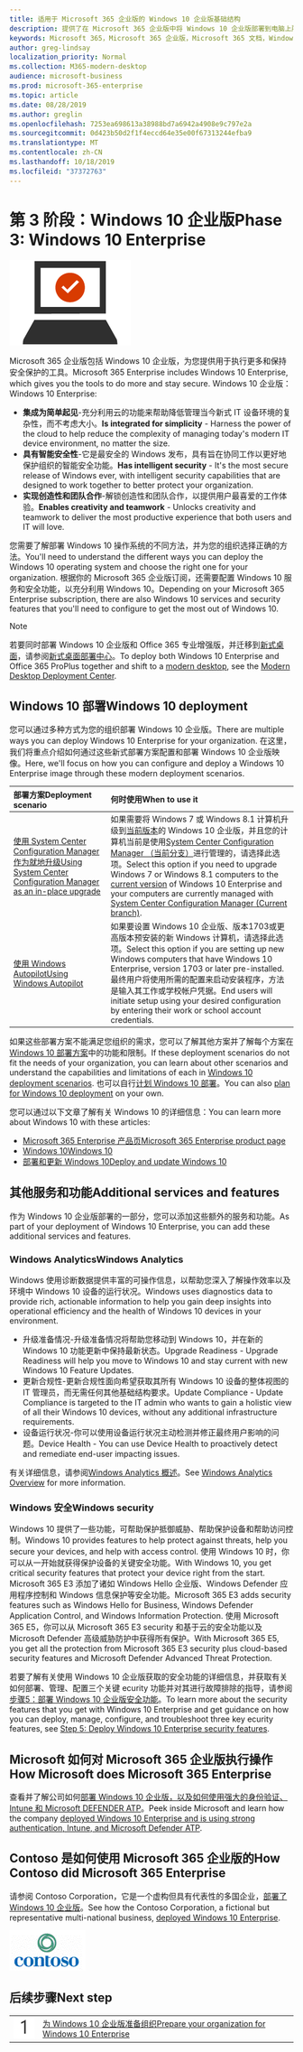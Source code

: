 ```yaml
---
title: 适用于 Microsoft 365 企业版的 Windows 10 企业版基础结构
description: 提供了在 Microsoft 365 企业版中将 Windows 10 企业版部署到电脑上所需步骤的高级别指南。
keywords: Microsoft 365，Microsoft 365 企业版，Microsoft 365 文档，Windows 10 企业版，部署
author: greg-lindsay
localization_priority: Normal
ms.collection: M365-modern-desktop
audience: microsoft-business
ms.prod: microsoft-365-enterprise
ms.topic: article
ms.date: 08/28/2019
ms.author: greglin
ms.openlocfilehash: 7253ea698613a38988bd7a6942a4908e9c797e2a
ms.sourcegitcommit: 0d423b50d2f1f4eccd64e35e00f67313244efba9
ms.translationtype: MT
ms.contentlocale: zh-CN
ms.lasthandoff: 10/18/2019
ms.locfileid: "37372763"
---
```

# <a name="phase-3-windows-10-enterprise"></a><span data-ttu-id="09bb8-104">第 3 阶段：Windows 10 企业版</span><span class="sxs-lookup"><span data-stu-id="09bb8-104">Phase 3: Windows 10 Enterprise</span></span>

![第 3 阶段：Windows 10 企业版](./media/deploy-foundation-infrastructure/win10enterprise_icon.png)

<span data-ttu-id="09bb8-106">Microsoft 365 企业版包括 Windows 10 企业版，为您提供用于执行更多和保持安全保护的工具。</span><span class="sxs-lookup"><span data-stu-id="09bb8-106">Microsoft 365 Enterprise includes Windows 10 Enterprise, which gives you the tools to do more and stay secure.</span></span> <span data-ttu-id="09bb8-107">Windows 10 企业版：</span><span class="sxs-lookup"><span data-stu-id="09bb8-107">Windows 10 Enterprise:</span></span>

- <span data-ttu-id="09bb8-108">**集成为简单起见**-充分利用云的功能来帮助降低管理当今新式 IT 设备环境的复杂性，而不考虑大小。</span><span class="sxs-lookup"><span data-stu-id="09bb8-108">**Is integrated for simplicity** - Harness the power of the cloud to help reduce the complexity of managing today's modern IT device environment, no matter the size.</span></span>
- <span data-ttu-id="09bb8-109">**具有智能安全性**-它是最安全的 Windows 发布，具有旨在协同工作以更好地保护组织的智能安全功能。</span><span class="sxs-lookup"><span data-stu-id="09bb8-109">**Has intelligent security** - It's the most secure release of Windows ever, with intelligent security capabilities that are designed to work together to better protect your organization.</span></span>
- <span data-ttu-id="09bb8-110">**实现创造性和团队合作**-解锁创造性和团队合作，以提供用户最喜爱的工作体验。</span><span class="sxs-lookup"><span data-stu-id="09bb8-110">**Enables creativity and teamwork** - Unlocks creativity and teamwork to deliver the most productive experience that both users and IT will love.</span></span>

<span data-ttu-id="09bb8-111">您需要了解部署 Windows 10 操作系统的不同方法，并为您的组织选择正确的方法。</span><span class="sxs-lookup"><span data-stu-id="09bb8-111">You'll need to understand the different ways you can deploy the Windows 10 operating system and choose the right one for your organization.</span></span> <span data-ttu-id="09bb8-112">根据你的 Microsoft 365 企业版订阅，还需要配置 Windows 10 服务和安全功能，以充分利用 Windows 10。</span><span class="sxs-lookup"><span data-stu-id="09bb8-112">Depending on your Microsoft 365 Enterprise subscription, there are also Windows 10 services and security features that you'll need to configure to get the most out of Windows 10.</span></span>

>[!Note]
><span data-ttu-id="09bb8-113">若要同时部署 Windows 10 企业版和 Office 365 专业增强版，并迁移到[新式桌面](https://www.microsoft.com/microsoft-365/modern-desktop)，请参阅[新式桌面部署中心](http://aka.ms/howtoshift)。</span><span class="sxs-lookup"><span data-stu-id="09bb8-113">To deploy both Windows 10 Enterprise and Office 365 ProPlus together and shift to a [modern desktop](https://www.microsoft.com/microsoft-365/modern-desktop), see the [Modern Desktop Deployment Center](http://aka.ms/howtoshift).</span></span>
>

## <a name="windows-10-deployment"></a><span data-ttu-id="09bb8-114">Windows 10 部署</span><span class="sxs-lookup"><span data-stu-id="09bb8-114">Windows 10 deployment</span></span>

<span data-ttu-id="09bb8-115">您可以通过多种方式为您的组织部署 Windows 10 企业版。</span><span class="sxs-lookup"><span data-stu-id="09bb8-115">There are multiple ways you can deploy Windows 10 Enterprise for your organization.</span></span> <span data-ttu-id="09bb8-116">在这里，我们将重点介绍如何通过这些新式部署方案配置和部署 Windows 10 企业版映像。</span><span class="sxs-lookup"><span data-stu-id="09bb8-116">Here, we'll focus on how you can configure and deploy a Windows 10 Enterprise image through these modern deployment scenarios.</span></span>

| <span data-ttu-id="09bb8-117">部署方案</span><span class="sxs-lookup"><span data-stu-id="09bb8-117">Deployment scenario</span></span> | <span data-ttu-id="09bb8-118">何时使用</span><span class="sxs-lookup"><span data-stu-id="09bb8-118">When to use it</span></span> |
|:--- |:--- |
| [<span data-ttu-id="09bb8-119">使用 System Center Configuration Manager 作为就地升级</span><span class="sxs-lookup"><span data-stu-id="09bb8-119">Using System Center Configuration Manager as an in-place upgrade</span></span>](windows10-deploy-inplaceupgrade.md) | <span data-ttu-id="09bb8-120">如果需要将 Windows 7 或 Windows 8.1 计算机升级到<a href="https://aka.ms/windows-10-release-information" target="_blank">当前版本</a>的 Windows 10 企业版，并且您的计算机当前是使用<a href="https://aka.ms/introtosccm" target="_blank">System Center Configuration Manager （当前分支）</a>进行管理的，请选择此选项。</span><span class="sxs-lookup"><span data-stu-id="09bb8-120">Select this option if you need to upgrade Windows 7 or Windows 8.1 computers to the <a href="https://aka.ms/windows-10-release-information" target="_blank">current version</a> of Windows 10 Enterprise and your computers are currently managed with <a href="https://aka.ms/introtosccm" target="_blank">System Center Configuration Manager (Current branch)</a>.</span></span> |
| [<span data-ttu-id="09bb8-121">使用 Windows Autopilot</span><span class="sxs-lookup"><span data-stu-id="09bb8-121">Using Windows Autopilot</span></span>](windows10-deploy-autopilot.md) | <span data-ttu-id="09bb8-122">如果要设置 Windows 10 企业版、版本1703或更高版本预安装的新 Windows 计算机，请选择此选项。</span><span class="sxs-lookup"><span data-stu-id="09bb8-122">Select this option if you are setting up new Windows computers that have Windows 10 Enterprise, version 1703 or later pre-installed.</span></span> <span data-ttu-id="09bb8-123">最终用户将使用所需的配置来启动安装程序，方法是输入其工作或学校帐户凭据。</span><span class="sxs-lookup"><span data-stu-id="09bb8-123">End users will initiate setup using your desired configuration by entering their work or school account credentials.</span></span> |

<span data-ttu-id="09bb8-124">如果这些部署方案不能满足您组织的需求，您可以了解其他方案并了解每个方案在[Windows 10 部署方案](https://docs.microsoft.com/windows/deployment/windows-10-deployment-scenarios)中的功能和限制。</span><span class="sxs-lookup"><span data-stu-id="09bb8-124">If these deployment scenarios do not fit the needs of your organization, you can learn about other scenarios and understand the capabilities and limitations of each in [Windows 10 deployment scenarios](https://docs.microsoft.com/windows/deployment/windows-10-deployment-scenarios).</span></span> <span data-ttu-id="09bb8-125">也可以自行<a href="https://aka.ms/planforwin10deployment" target="_blank">计划 Windows 10 部署</a>。</span><span class="sxs-lookup"><span data-stu-id="09bb8-125">You can also <a href="https://aka.ms/planforwin10deployment" target="_blank">plan for Windows 10 deployment</a> on your own.</span></span>

<span data-ttu-id="09bb8-126">您可以通过以下文章了解有关 Windows 10 的详细信息：</span><span class="sxs-lookup"><span data-stu-id="09bb8-126">You can learn more about Windows 10 with these articles:</span></span>

- [<span data-ttu-id="09bb8-127">Microsoft 365 Enterprise 产品页</span><span class="sxs-lookup"><span data-stu-id="09bb8-127">Microsoft 365 Enterprise product page</span></span>](https://www.microsoft.com/microsoft-365/enterprise)
- [<span data-ttu-id="09bb8-128">Windows 10</span><span class="sxs-lookup"><span data-stu-id="09bb8-128">Windows 10</span></span>](https://docs.microsoft.com/windows/windows-10)
- [<span data-ttu-id="09bb8-129">部署和更新 Windows 10</span><span class="sxs-lookup"><span data-stu-id="09bb8-129">Deploy and update Windows 10</span></span>](https://docs.microsoft.com/windows/deployment/)


## <a name="additional-services-and-features"></a><span data-ttu-id="09bb8-130">其他服务和功能</span><span class="sxs-lookup"><span data-stu-id="09bb8-130">Additional services and features</span></span>
<span data-ttu-id="09bb8-131">作为 Windows 10 企业版部署的一部分，您可以添加这些额外的服务和功能。</span><span class="sxs-lookup"><span data-stu-id="09bb8-131">As part of your deployment of Windows 10 Enterprise, you can add these additional services and features.</span></span>

### <a name="windows-analytics"></a><span data-ttu-id="09bb8-132">Windows Analytics</span><span class="sxs-lookup"><span data-stu-id="09bb8-132">Windows Analytics</span></span>

<span data-ttu-id="09bb8-133">Windows 使用诊断数据提供丰富的可操作信息，以帮助您深入了解操作效率以及环境中 Windows 10 设备的运行状况。</span><span class="sxs-lookup"><span data-stu-id="09bb8-133">Windows uses diagnostics data to provide rich, actionable information to help you gain deep insights into operational efficiency and the health of Windows 10 devices in your environment.</span></span>

* <span data-ttu-id="09bb8-134">升级准备情况-升级准备情况将帮助您移动到 Windows 10，并在新的 Windows 10 功能更新中保持最新状态。</span><span class="sxs-lookup"><span data-stu-id="09bb8-134">Upgrade Readiness - Upgrade Readiness will help you move to Windows 10 and stay current with new Windows 10 Feature Updates.</span></span> 
* <span data-ttu-id="09bb8-135">更新合规性-更新合规性面向希望获取其所有 Windows 10 设备的整体视图的 IT 管理员，而无需任何其他基础结构要求。</span><span class="sxs-lookup"><span data-stu-id="09bb8-135">Update Compliance - Update Compliance is targeted to the IT admin who wants to gain a holistic view of all their Windows 10 devices, without any additional infrastructure requirements.</span></span>
* <span data-ttu-id="09bb8-136">设备运行状况-你可以使用设备运行状况主动检测并修正最终用户影响的问题。</span><span class="sxs-lookup"><span data-stu-id="09bb8-136">Device Health - You can use Device Health to proactively detect and remediate end-user impacting issues.</span></span>

<span data-ttu-id="09bb8-137">有关详细信息，请参阅[Windows Analytics 概述](https://docs.microsoft.com/windows/deployment/update/windows-analytics-overview)。</span><span class="sxs-lookup"><span data-stu-id="09bb8-137">See [Windows Analytics Overview](https://docs.microsoft.com/windows/deployment/update/windows-analytics-overview) for more information.</span></span>

### <a name="windows-security"></a><span data-ttu-id="09bb8-138">Windows 安全</span><span class="sxs-lookup"><span data-stu-id="09bb8-138">Windows security</span></span>

<span data-ttu-id="09bb8-139">Windows 10 提供了一些功能，可帮助保护抵御威胁、帮助保护设备和帮助访问控制。</span><span class="sxs-lookup"><span data-stu-id="09bb8-139">Windows 10 provides features to help protect against threats, help you secure your devices, and help with access control.</span></span> <span data-ttu-id="09bb8-140">使用 Windows 10 时，你可以从一开始就获得保护设备的关键安全功能。</span><span class="sxs-lookup"><span data-stu-id="09bb8-140">With Windows 10, you get critical security features that protect your device right from the start.</span></span> <span data-ttu-id="09bb8-141">Microsoft 365 E3 添加了诸如 Windows Hello 企业版、Windows Defender 应用程序控制和 Windows 信息保护等安全功能。</span><span class="sxs-lookup"><span data-stu-id="09bb8-141">Microsoft 365 E3 adds security features such as Windows Hello for Business, Windows Defender Application Control, and Windows Information Protection.</span></span> <span data-ttu-id="09bb8-142">使用 Microsoft 365 E5，你可以从 Microsoft 365 E3 security 和基于云的安全功能以及 Microsoft Defender 高级威胁防护中获得所有保护。</span><span class="sxs-lookup"><span data-stu-id="09bb8-142">With Microsoft 365 E5, you get all the protection from Microsoft 365 E3 security plus cloud-based security features and Microsoft Defender Advanced Threat Protection.</span></span> 

<span data-ttu-id="09bb8-143">若要了解有关使用 Windows 10 企业版获取的安全功能的详细信息，并获取有关如何部署、管理、配置三个关键 ecurity 功能并对其进行故障排除的指导，请参阅[步骤5：部署 Windows 10 企业版安全功能](windows10-enable-security-features.md)。</span><span class="sxs-lookup"><span data-stu-id="09bb8-143">To learn more about the security features that you get with Windows 10 Enterprise and get guidance on how you can deploy, manage, configure, and troubleshoot three key ecurity features, see [Step 5: Deploy Windows 10 Enterprise security features](windows10-enable-security-features.md).</span></span>

## <a name="how-microsoft-does-microsoft-365-enterprise"></a><span data-ttu-id="09bb8-144">Microsoft 如何对 Microsoft 365 企业版执行操作</span><span class="sxs-lookup"><span data-stu-id="09bb8-144">How Microsoft does Microsoft 365 Enterprise</span></span>

<span data-ttu-id="09bb8-145">查看并了解公司如何[部署 Windows 10 企业版，以及如何使用强大的身份验证、Intune 和 Microsoft DEFENDER ATP](https://www.microsoft.com/en-us/itshowcase/deploying-and-managing-microsoft-365#primaryR6)。</span><span class="sxs-lookup"><span data-stu-id="09bb8-145">Peek inside Microsoft and learn how the company [deployed Windows 10 Enterprise and is using strong authentication, Intune, and Microsoft Defender ATP](https://www.microsoft.com/en-us/itshowcase/deploying-and-managing-microsoft-365#primaryR6).</span></span>

## <a name="how-contoso-did-microsoft-365-enterprise"></a><span data-ttu-id="09bb8-146">Contoso 是如何使用 Microsoft 365 企业版的</span><span class="sxs-lookup"><span data-stu-id="09bb8-146">How Contoso did Microsoft 365 Enterprise</span></span>

<span data-ttu-id="09bb8-147">请参阅 Contoso Corporation，它是一个虚构但具有代表性的多国企业，[部署了 Windows 10 企业版](contoso-win10.md)。</span><span class="sxs-lookup"><span data-stu-id="09bb8-147">See how the Contoso Corporation, a fictional but representative multi-national business, [deployed Windows 10 Enterprise](contoso-win10.md).</span></span>

![Contoso Corporation](./media/contoso-overview/contoso-icon.png)

## <a name="next-step"></a><span data-ttu-id="09bb8-149">后续步骤</span><span class="sxs-lookup"><span data-stu-id="09bb8-149">Next step</span></span>

|||
|:-------|:-----|
|![第 1 步](./media/stepnumbers/Step1.png)| [<span data-ttu-id="09bb8-151">为 Windows 10 企业版准备组织</span><span class="sxs-lookup"><span data-stu-id="09bb8-151">Prepare your organization for Windows 10 Enterprise</span></span>](windows10-prepare-your-org.md) |
